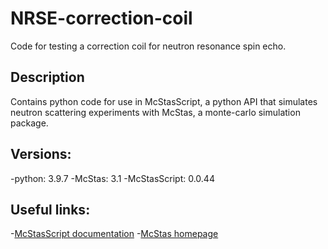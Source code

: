# NRSE-correction-coil
Code for testing a correction coil for neutron resonance spin echo.

## Description
Contains python code for use in McStasScript, a python API that simulates neutron scattering experiments with McStas, a monte-carlo simulation package.

## Versions:
-python: 3.9.7
-McStas: 3.1
-McStasScript: 0.0.44 

## Useful links:
-[McStasScript documentation](https://mads-bertelsen.github.io/index.html)
-[McStas homepage]()
